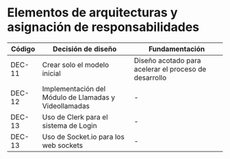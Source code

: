 # Elementos de arquitecturas y asignación de responsabilidades

| Código | Decisión de diseño                                    | Fundamentación                                        |
| ------ | ----------------------------------------------------- | ----------------------------------------------------- |
| DEC-11 | Crear solo el modelo inicial                          | Diseño acotado para acelerar el proceso de desarrollo |
| DEC-12 | Implementación del Módulo de Llamadas y Videollamadas | -                                                     |
| DEC-13 | Uso de Clerk para el sistema de Login                 | -                                                     |
| DEC-13 | Uso de Socket.io para los web sockets                 | -                                                     |
